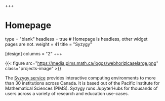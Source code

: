 +++
# Homepage
type = "blank"
headless = true  # Homepage is headless, other widget pages are not.
weight = 41
title = "Syzygy"

[design]
  columns = "2"
+++

{{< figure src="https://media.pims.math.ca/logos/webhorizlcaselarge.png" class="projects-image" >}}

The [Syzygy service](https://syzygy.ca/) provides interactive computing environments to more than 30 institutions
across Canada. It is based out of the Pacific Institute for Mathematical Sciences (PIMS).
Syzygy runs JupyterHubs for thousands of users across a variety of research and education
use-cases.

